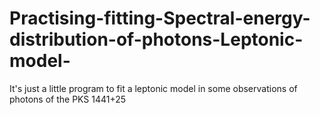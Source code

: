 # Practising-fitting-Spectral-energy-distribution-of-photons-Leptonic-model-
It's just a little program to fit a leptonic model in some observations of photons of the PKS 1441+25
